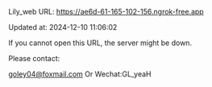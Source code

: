 Lily_web URL: https://ae6d-61-165-102-156.ngrok-free.app

Updated at: 2024-12-10 11:06:02

If you cannot open this URL, the server might be down.

Please contact: 

goley04@foxmail.com Or Wechat:GL_yeaH